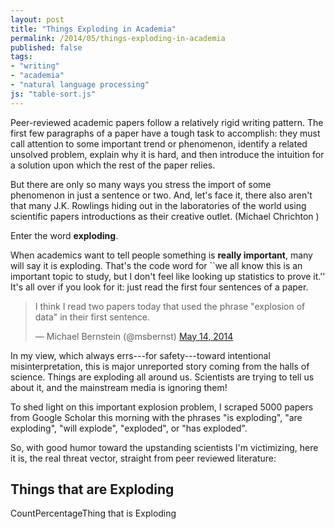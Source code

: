 ```yaml
---
layout: post
title: "Things Exploding in Academia"
permalink: /2014/05/things-exploding-in-academia
published: false
tags:
- "writing"
- "academia"
- "natural language processing"
js: "table-sort.js"
---
```


Peer-reviewed academic papers follow a relatively rigid writing pattern. The first few paragraphs of a paper have a tough task to accomplish: they must call attention to some important trend or phenomenon, identify a related unsolved problem, explain why it is hard, and then introduce the intuition for a solution upon which the rest of the paper relies.

But there are only so many ways you stress the import of some phenomenon in just a sentence or two. And, let's face it, there also aren't that many J.K. Rowlings hiding out in the laboratories of the world using scientific papers introductions as their creative outlet. (Michael Chrichton )

Enter the word **exploding**.

When academics want to tell people something is **really important**, many will say it is exploding. That's the code word for ``we all know this is an important topic to study, but I don't feel like looking up statistics to prove it.'' It's all over if you look for it: just read the first four sentences of a paper.

<blockquote class="twitter-tweet" lang="en"><p>I think I read two papers today that used the phrase &quot;explosion of data&quot; in their first sentence.</p>&mdash; Michael Bernstein (@msbernst) <a href="https://twitter.com/msbernst/statuses/466425208019353600">May 14, 2014</a></blockquote>
<script async src="//platform.twitter.com/widgets.js" charset="utf-8"></script>

In my view, which always errs---for safety---toward intentional misinterpretation, this is major unreported story coming from the halls of science. Things are exploding all around us. Scientists are trying to tell us about it, and the mainstream media is ignoring them!

To shed light on this important explosion problem, I scraped 5000 papers from Google Scholar this morning with the phrases "is exploding", "are exploding", "will explode", "exploded", or "has exploded".

So, with good humor toward the upstanding scientists I'm victimizing, here it is, the real threat vector, straight from peer reviewed literature:

## Things that are Exploding

<table class="tablesorter">
  <thead>
    <tr>Count</tr>
    <tr>Percentage</tr>
    <tr>Thing that is Exploding</tr>
  </thead>
  <tbody>

